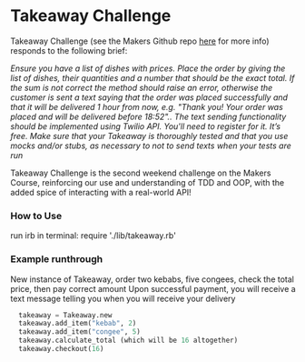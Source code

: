 # Takeaway Challenge

Takeaway Challenge (see the Makers Github repo [here](https://github.com/makersacademy/takeaway-challenge "Makers Takeaway Challenge Github") for more info) responds to the following brief:

*Ensure you have a list of dishes with prices. Place the order by giving the list of dishes, their quantities and a number that should be the exact total. If the sum is not correct the method should raise an error, otherwise the customer is sent a text saying that the order was placed successfully and that it will be delivered 1 hour from now, e.g. "Thank you! Your order was placed and will be delivered before 18:52".. The text sending functionality should be implemented using Twilio API. You'll need to register for it. It’s free. Make sure that your Takeaway is thoroughly tested and that you use mocks and/or stubs, as necessary to not to send texts when your tests are run*

Takeaway Challenge is the second weekend challenge on the Makers Course, reinforcing our use and understanding of TDD and OOP, with the added spice of interacting with a real-world API!


### How to Use

run irb in terminal: require './lib/takeaway.rb'

### Example runthrough

New instance of Takeaway, order two kebabs, five congees, check the total price, then pay correct amount
Upon successful payment, you will receive a text message telling you when you will receive your delivery
```python
  takeaway = Takeaway.new
  takeaway.add_item("kebab", 2)
  takeaway.add_item("congee", 5) 
  takeaway.calculate_total (which will be 16 altogether)
  takeaway.checkout(16)
```



